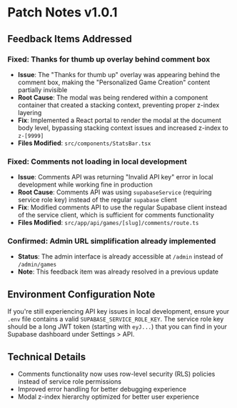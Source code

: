 # Patch Notes v1.0.1

## Feedback Items Addressed

### Fixed: Thanks for thumb up overlay behind comment box
- **Issue**: The "Thanks for thumb up" overlay was appearing behind the comment box, making the "Personalized Game Creation" content partially invisible
- **Root Cause**: The modal was being rendered within a component container that created a stacking context, preventing proper z-index layering
- **Fix**: Implemented a React portal to render the modal at the document body level, bypassing stacking context issues and increased z-index to `z-[9999]`
- **Files Modified**: `src/components/StatsBar.tsx`

### Fixed: Comments not loading in local development
- **Issue**: Comments API was returning "Invalid API key" error in local development while working fine in production
- **Root Cause**: Comments API was using `supabaseService` (requiring service role key) instead of the regular `supabase` client
- **Fix**: Modified comments API to use the regular Supabase client instead of the service client, which is sufficient for comments functionality
- **Files Modified**: `src/app/api/games/[slug]/comments/route.ts`

### Confirmed: Admin URL simplification already implemented
- **Status**: The admin interface is already accessible at `/admin` instead of `/admin/games`
- **Note**: This feedback item was already resolved in a previous update

## Environment Configuration Note

If you're still experiencing API key issues in local development, ensure your `.env` file contains a valid `SUPABASE_SERVICE_ROLE_KEY`. The service role key should be a long JWT token (starting with `eyJ...`) that you can find in your Supabase dashboard under Settings > API.

## Technical Details

- Comments functionality now uses row-level security (RLS) policies instead of service role permissions
- Improved error handling for better debugging experience
- Modal z-index hierarchy optimized for better user experience
